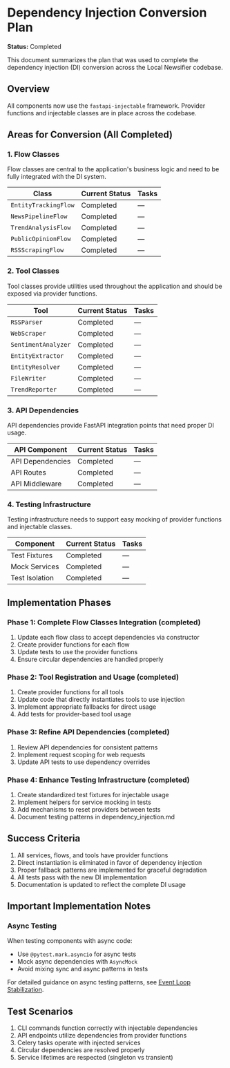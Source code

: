 # Dependency Injection Conversion Plan

**Status:** Completed

This document summarizes the plan that was used to complete the dependency injection (DI) conversion across the Local Newsifier codebase.

## Overview

All components now use the `fastapi-injectable` framework. Provider functions and injectable classes are in place across the codebase.

## Areas for Conversion (All Completed)

### 1. Flow Classes

Flow classes are central to the application's business logic and need to be fully integrated with the DI system.

| Class | Current Status | Tasks |
|-------|---------------|-------|
| `EntityTrackingFlow` | Completed | — |
| `NewsPipelineFlow` | Completed | — |
| `TrendAnalysisFlow` | Completed | — |
| `PublicOpinionFlow` | Completed | — |
| `RSSScrapingFlow` | Completed | — |

### 2. Tool Classes

Tool classes provide utilities used throughout the application and should be exposed via provider functions.

| Tool | Current Status | Tasks |
|------|---------------|-------|
| `RSSParser` | Completed | — |
| `WebScraper` | Completed | — |
| `SentimentAnalyzer` | Completed | — |
| `EntityExtractor` | Completed | — |
| `EntityResolver` | Completed | — |
| `FileWriter` | Completed | — |
| `TrendReporter` | Completed | — |

### 3. API Dependencies

API dependencies provide FastAPI integration points that need proper DI usage.

| API Component | Current Status | Tasks |
|--------------|---------------|-------|
| API Dependencies | Completed | — |
| API Routes | Completed | — |
| API Middleware | Completed | — |

### 4. Testing Infrastructure

Testing infrastructure needs to support easy mocking of provider functions and injectable classes.

| Component | Current Status | Tasks |
|-----------|---------------|-------|
| Test Fixtures | Completed | — |
| Mock Services | Completed | — |
| Test Isolation | Completed | — |

## Implementation Phases

### Phase 1: Complete Flow Classes Integration (completed)

1. Update each flow class to accept dependencies via constructor
2. Create provider functions for each flow
3. Update tests to use the provider functions
4. Ensure circular dependencies are handled properly

### Phase 2: Tool Registration and Usage (completed)

1. Create provider functions for all tools
2. Update code that directly instantiates tools to use injection
3. Implement appropriate fallbacks for direct usage
4. Add tests for provider-based tool usage

### Phase 3: Refine API Dependencies (completed)

1. Review API dependencies for consistent patterns
2. Implement request scoping for web requests
3. Update API tests to use dependency overrides

### Phase 4: Enhance Testing Infrastructure (completed)

1. Create standardized test fixtures for injectable usage
2. Implement helpers for service mocking in tests
3. Add mechanisms to reset providers between tests
4. Document testing patterns in dependency_injection.md

## Success Criteria

1. All services, flows, and tools have provider functions
2. Direct instantiation is eliminated in favor of dependency injection
3. Proper fallback patterns are implemented for graceful degradation
4. All tests pass with the new DI implementation
5. Documentation is updated to reflect the complete DI usage

## Important Implementation Notes

### Async Testing

When testing components with async code:

- Use `@pytest.mark.asyncio` for async tests
- Mock async dependencies with `AsyncMock`
- Avoid mixing sync and async patterns in tests

For detailed guidance on async testing patterns, see [Event Loop Stabilization](plans/event-loop-stabilization.md).

## Test Scenarios

1. CLI commands function correctly with injectable dependencies
2. API endpoints utilize dependencies from provider functions
3. Celery tasks operate with injected services
4. Circular dependencies are resolved properly
5. Service lifetimes are respected (singleton vs transient)

